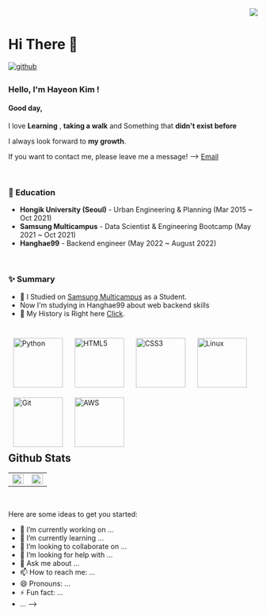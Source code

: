 <div align="right">
<img src="https://komarev.com/ghpvc/?username=hayeonkimm&&style=flat-square" align="right" />
</div>  


<br/>  

# Hi There 👋  

<a href="https://github.com/hayeonkimm" target="_blank">
<img src=https://img.shields.io/badge/github-%2324292e.svg?&style=for-the-badge&logo=github&logoColor=white alt=github style="margin-bottom: 5px;" />
</a>







### Hello, I'm Hayeon Kim !

#### Good day,


I love **Learning** , **taking a walk** and Something that **didn't exist before**

I always look forward to **my growth**.
   
   
   
If you want to contact me, please leave me a message! --> [Email](hayeon.data@gmail.com/)

<br/>

### 💫 Education
- **Hongik University (Seoul)** - Urban Engineering & Planning (Mar 2015 ~ Oct 2021)
- **Samsung Multicampus** - Data Scientist & Engineering Bootcamp   (May 2021 ~ Oct 2021)
- **Hanghae99** - Backend engineer (May 2022 ~ August 2022) 

<br/>  




### ✨ Summary

- 🔭 I Studied on [Samsung Multicampus](https://www.multicampus.com/main/) as a Student.
- Now I'm studying in Hanghae99 about web backend skills
- 📝 My History is Right here [Click](https://hayeonkimm.github.io/).  
  

<br/>  

<div style='float:left'>
<img style="margin: 10px" src="https://profilinator.rishav.dev/skills-assets/python-original.svg" alt="Python" height="100" /> 
<!-- <img style="margin: 10px" src="https://profilinator.rishav.dev/skills-assets/django-original.svg" alt="Django" height="100" />   -->
<img style="margin: 10px" src="https://profilinator.rishav.dev/skills-assets/html5-original-wordmark.svg" alt="HTML5" height="100" /> 
<img style="margin: 10px" src="https://profilinator.rishav.dev/skills-assets/css3-original-wordmark.svg" alt="CSS3" height="100" />
<img style="margin: 10px" src="https://profilinator.rishav.dev/skills-assets/linux-original.svg" alt="Linux" height="100" /> 
<img style="margin: 10px" src="https://profilinator.rishav.dev/skills-assets/git-scm-icon.svg" alt="Git" height="100" />  
<img style="margin: 10px" src="https://profilinator.rishav.dev/skills-assets/amazonwebservices-original-wordmark.svg" alt="AWS" height="100" />






</div>

<br/>  


## Github Stats  
<table><tr><td valign="top" width="50%">
<img src="https://github-readme-stats.vercel.app/api?username=hayeonkimm&show_icons=true&count_private=true&hide_border=true" align="left" style="width: 100%" />



</td><td valign="top" width="50%">

<img src="https://github-readme-stats.vercel.app/api/top-langs/?username=hayeonkimm&hide_border=true&layout=compact" align="left" style="width: 100%" />

</td></tr></table>  

<br/>  

Here are some ideas to get you started:

- 🔭 I’m currently working on ...
- 🌱 I’m currently learning ...
- 👯 I’m looking to collaborate on ...
- 🤔 I’m looking for help with ...
- 💬 Ask me about ...
- 📫 How to reach me: ...
- 😄 Pronouns: ...
- ⚡ Fun fact: ...
- ...
-->
